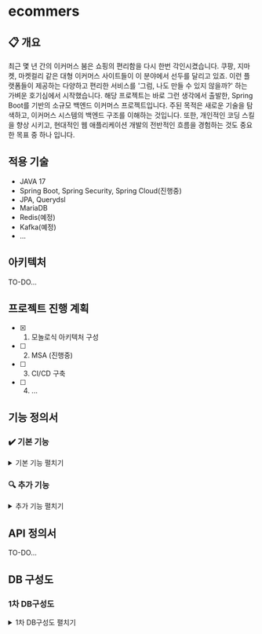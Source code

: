 # ecommers

## 📋 개요
최근 몇 년 간의 이커머스 붐은 쇼핑의 편리함을 다시 한번 각인시켰습니다. 쿠팡, 지마켓, 마켓컬리 같은 대형 이커머스 사이트들이 이 분야에서 선두를 달리고 있죠. 이런 플랫폼들이 제공하는 다양하고 편리한 서비스를 '그럼, 나도 만들 수 있지 않을까?' 하는 가벼운 호기심에서 시작했습니다. 해당 프로젝트는 바로 그런 생각에서 출발한, Spring Boot를 기반의 소규모 백엔드 이커머스 프로젝트입니다. 주된 목적은 새로운 기술을 탐색하고, 이커머스 시스템의 백엔드 구조를 이해하는 것입니다. 또한, 개인적인 코딩 스킬을 향상 시키고, 현대적인 웹 애플리케이션 개발의 전반적인 흐름을 경험하는 것도 중요한 목표 중 하나 입니다.


## 적용 기술
- JAVA 17
- Spring Boot, Spring Security, Spring Cloud(진행중)
- JPA, Querydsl
- MariaDB
- Redis(예정)
- Kafka(예정)
- ...


## 아키텍처
TO-DO...


## 프로젝트 진행 계획
- [x] 1. 모놀로식 아키텍처 구성
- [ ] 2. MSA (진행중)
- [ ] 3. CI/CD 구축
- [ ] 4. ...


## 기능 정의서

### ✔️ 기본 기능
<details>
<summary>기본 기능 펼치기</summary>
<div markdown="1">
</br>

***회원***
- [x] 회원 가입
- [x] 로그인
- [x] 내 정보 조회

***상품(공통)***
- [x] 상품 조회
- [x] 상품 목록 검색
- [x] 전체 카테고리 조회

***상품(리셀러)***
- [x] 상품 등록
- [x] 상품 수정
- [x] 상품 삭제

***상품(관리자)***
- [ ] 카테고리 등록

***주문***
- [x] 주문하기
- [x] 주문 목록 조회
- [x] 주문 상세 조회

***리뷰***
- [ ] 리뷰 및 평가
- [ ] 리뷰 조회

</br>

</div>
</details>

### 🔍 추가 기능
<details>
<summary>추가 기능 펼치기</summary>
<div markdown="1">
</br>

- [ ] 할인 쿠폰
- [ ] 상품 조회 고도화 > 고객에 따른 최고 할인 금액으로 표시(쿠폰 적용가 또는 프로모션 가격 등)
- [ ] 제품 검색(Elastic Search 적용)
- [ ] 제품 통계 및 분석
- [ ] 이벤트 및 경품 추첨(대량 트래픽 처리)
- [ ] ...

</br>
</div>
</details>


## API 정의서
TO-DO...


## DB 구성도

### 1차 DB구성도

<details>
<summary>1차 DB구성도 펼치기</summary>
<div markdown="1">
</br>
<p align="center">
  <img src="https://github.com/KYUSUNG-KIM/ecommers/assets/37990443/8abc5773-2e94-4b8a-9366-75705519e3de">
</p>

</br>
</div>
</details>

